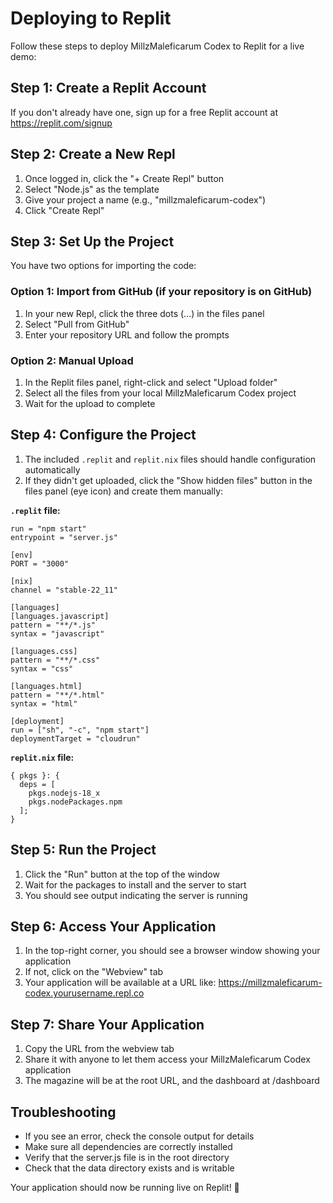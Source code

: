 # Deploying to Replit

Follow these steps to deploy MillzMaleficarum Codex to Replit for a live demo:

## Step 1: Create a Replit Account
If you don't already have one, sign up for a free Replit account at https://replit.com/signup

## Step 2: Create a New Repl
1. Once logged in, click the "+ Create Repl" button
2. Select "Node.js" as the template
3. Give your project a name (e.g., "millzmaleficarum-codex")
4. Click "Create Repl"

## Step 3: Set Up the Project
You have two options for importing the code:

### Option 1: Import from GitHub (if your repository is on GitHub)
1. In your new Repl, click the three dots (...) in the files panel
2. Select "Pull from GitHub"
3. Enter your repository URL and follow the prompts

### Option 2: Manual Upload
1. In the Replit files panel, right-click and select "Upload folder"
2. Select all the files from your local MillzMaleficarum Codex project
3. Wait for the upload to complete

## Step 4: Configure the Project
1. The included `.replit` and `replit.nix` files should handle configuration automatically
2. If they didn't get uploaded, click the "Show hidden files" button in the files panel (eye icon) and create them manually:

**`.replit` file:**
```
run = "npm start"
entrypoint = "server.js"

[env]
PORT = "3000"

[nix]
channel = "stable-22_11"

[languages]
[languages.javascript]
pattern = "**/*.js"
syntax = "javascript"

[languages.css]
pattern = "**/*.css"
syntax = "css"

[languages.html]
pattern = "**/*.html"
syntax = "html"

[deployment]
run = ["sh", "-c", "npm start"]
deploymentTarget = "cloudrun"
```

**`replit.nix` file:**
```
{ pkgs }: {
  deps = [
    pkgs.nodejs-18_x
    pkgs.nodePackages.npm
  ];
}
```

## Step 5: Run the Project
1. Click the "Run" button at the top of the window
2. Wait for the packages to install and the server to start
3. You should see output indicating the server is running

## Step 6: Access Your Application
1. In the top-right corner, you should see a browser window showing your application
2. If not, click on the "Webview" tab
3. Your application will be available at a URL like: https://millzmaleficarum-codex.yourusername.repl.co

## Step 7: Share Your Application
1. Copy the URL from the webview tab
2. Share it with anyone to let them access your MillzMaleficarum Codex application
3. The magazine will be at the root URL, and the dashboard at /dashboard

## Troubleshooting
- If you see an error, check the console output for details
- Make sure all dependencies are correctly installed
- Verify that the server.js file is in the root directory
- Check that the data directory exists and is writable

Your application should now be running live on Replit! 🎉